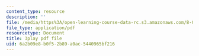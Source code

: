 ```yaml
---
content_type: resource
description: ''
file: /media/https%3A/open-learning-course-data-rc.s3.amazonaws.com/8-04-quantum-physics-i-spring-2016/6a2b09e8b0f52b89a0ac5440965bf216_m7UT2Hr465o.pdf
file_type: application/pdf
resourcetype: Document
title: 3play pdf file
uid: 6a2b09e8-b0f5-2b89-a0ac-5440965bf216
---
```


